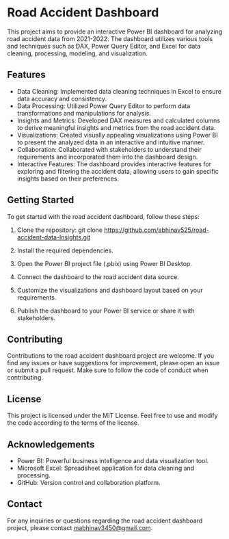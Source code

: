 # Road Accident Dashboard

This project aims to provide an interactive Power BI dashboard for analyzing road accident data from 2021-2022. The dashboard utilizes various tools and techniques such as DAX, Power Query Editor, and Excel for data cleaning, processing, modeling, and visualization.

## Features

- Data Cleaning: Implemented data cleaning techniques in Excel to ensure data accuracy and consistency.
- Data Processing: Utilized Power Query Editor to perform data transformations and manipulations for analysis.
- Insights and Metrics: Developed DAX measures and calculated columns to derive meaningful insights and metrics from the road accident data.
- Visualizations: Created visually appealing visualizations using Power BI to present the analyzed data in an interactive and intuitive manner.
- Collaboration: Collaborated with stakeholders to understand their requirements and incorporated them into the dashboard design.
- Interactive Features: The dashboard provides interactive features for exploring and filtering the accident data, allowing users to gain specific insights based on their preferences.

## Getting Started

To get started with the road accident dashboard, follow these steps:

1. Clone the repository:
git clone https://github.com/abhinav525/road-accident-data-Insights.git

2. Install the required dependencies.
3. Open the Power BI project file (.pbix) using Power BI Desktop.
4. Connect the dashboard to the road accident data source.
5. Customize the visualizations and dashboard layout based on your requirements.
6. Publish the dashboard to your Power BI service or share it with stakeholders.

## Contributing

Contributions to the road accident dashboard project are welcome. If you find any issues or have suggestions for improvement, please open an issue or submit a pull request. Make sure to follow the code of conduct when contributing.

## License

This project is licensed under the MIT License. Feel free to use and modify the code according to the terms of the license.

## Acknowledgements

- Power BI: Powerful business intelligence and data visualization tool.
- Microsoft Excel: Spreadsheet application for data cleaning and processing.
- GitHub: Version control and collaboration platform.

## Contact

For any inquiries or questions regarding the road accident dashboard project, please contact mabhinav3450@gmail.com.

